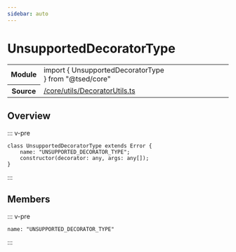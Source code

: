 ```yaml
---
sidebar: auto
---
```

# UnsupportedDecoratorType <Badge text="Class" type="class"/>
<!-- Summary -->
<section class="symbol-info"><table class="is-full-width"><tbody><tr><th>Module</th><td><div class="lang-typescript"><span class="token keyword">import</span> { UnsupportedDecoratorType }&nbsp;<span class="token keyword">from</span>&nbsp;<span class="token string">"@tsed/core"</span></div></td></tr><tr><th>Source</th><td><a href="https://github.com/Romakita/ts-express-decorators/blob/v4.30.0/src//core/utils/DecoratorUtils.ts#L0-L0">/core/utils/DecoratorUtils.ts</a></td></tr></tbody></table></section>

<!-- Overview -->
## Overview


::: v-pre
<pre><code class="typescript-lang "><span class="token keyword">class</span> UnsupportedDecoratorType <span class="token keyword">extends</span> Error <span class="token punctuation">{</span>
    name<span class="token punctuation">:</span> <span class="token string">"UNSUPPORTED_DECORATOR_TYPE"</span><span class="token punctuation">;</span>
    <span class="token keyword">constructor</span><span class="token punctuation">(</span>decorator<span class="token punctuation">:</span> <span class="token keyword">any</span><span class="token punctuation">,</span> args<span class="token punctuation">:</span> <span class="token keyword">any</span><span class="token punctuation">[</span><span class="token punctuation">]</span><span class="token punctuation">)</span><span class="token punctuation">;</span>
<span class="token punctuation">}</span></code></pre>
:::


<!-- Members -->




## Members


<div class="method-overview">
::: v-pre
<pre><code class="typescript-lang ">name<span class="token punctuation">:</span> <span class="token string">"UNSUPPORTED_DECORATOR_TYPE"</span></code></pre>
:::
</div>